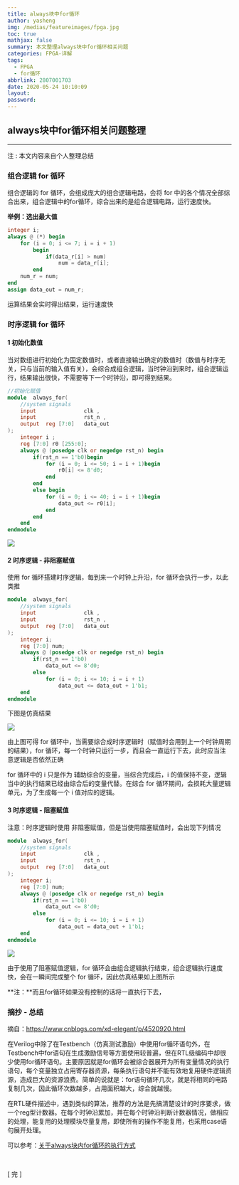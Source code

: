 ```yaml
---
title: always块中for循环
author: yasheng
img: /medias/featureimages/fpga.jpg
toc: true
mathjax: false
summary: 本文整理always块中for循环相关问题
categories: FPGA-详解
tags:
  - FPGA
  - for循环
abbrlink: 2807001703
date: 2020-05-24 10:10:09
layout:
password:
---
```


## always块中for循环相关问题整理

---

注 : 本文内容来自个人整理总结

### 组合逻辑 for 循环

组合逻辑的 for 循环，会组成庞大的组合逻辑电路，会将 for 中的各个情况全部综合出来，组合逻辑中的for循环，综合出来的是组合逻辑电路，运行速度快。

**举例：选出最大值**

```verilog
integer i;
always @ (*) begin
    for (i = 0; i <= 7; i = i + 1)
        begin
            if(data_r[i] > num)
                num = data_r[i];
        end  
    num_r = num;         
end
assign data_out = num_r;

```

运算结果会实时得出结果，运行速度快



### 时序逻辑 for 循环

#### 1 初始化数值

当对数组进行初始化为固定数值时，或者直接输出确定的数值时（数值与时序无关，只与当前的输入值有关），会综合成组合逻辑，当时钟沿到来时，组合逻辑运行，结果输出很快，不需要等下一个时钟沿，即可得到结果。

```verilog
//初始化赋值
module  always_for(
    //system signals
    input				clk ,
    input				rst_n ,
    output	reg	[7:0]	data_out
);
    integer i ;
    reg [7:0] r0 [255:0];
    always @ (posedge clk or negedge rst_n) begin
        if(rst_n == 1'b0)begin
            for (i = 0; i <= 50; i = i + 1)begin
                r0[i] <= 8'd0;
            end 
        end
        else begin
            for (i = 0; i <= 40; i = i + 1)begin
                data_out <= r0[i];
            end    
        end    
    end
endmodule

```

<img src="/images/post_images/fpga_11_always_for/fpga_11_always_for_01.png">

#### 2 时序逻辑 - 非阻塞赋值

使用 for 循环搭建时序逻辑，每到来一个时钟上升沿，for 循环会执行一步，以此类推 

```verilog
module  always_for(
    //system signals
    input				clk ,
    input				rst_n ,
    output	reg	[7:0]	data_out
);
    integer i;
    reg [7:0] num;
    always @ (posedge clk or negedge rst_n) begin
        if(rst_n == 1'b0)
            data_out <= 8'd0;
        else 
            for (i = 0; i <= 10; i = i + 1)
                data_out <= data_out + 1'b1;    
    end
endmodule

```

下图是仿真结果

<img src="/images/post_images/fpga_11_always_for/fpga_11_always_for_02.png">



由上图可得 for 循环中，当需要综合成时序逻辑时（赋值时会用到上一个时钟周期的结果），for 循环，每一个时钟只运行一步，而且会一直运行下去，此时应当注意逻辑是否依然正确

for 循环中的 i 只是作为 辅助综合的变量，当综合完成后，i 的值保持不变，逻辑当中的执行结果已经由综合后的变量代替。在综合 for 循环期间，会损耗大量逻辑单元，为了生成每一个 i 值对应的逻辑。



#### 3 时序逻辑 - 阻塞赋值

注意：时序逻辑时使用 非阻塞赋值，但是当使用阻塞赋值时，会出现下列情况

```verilog
module  always_for(
    //system signals
    input				clk ,
    input				rst_n ,
    output	reg	[7:0]	data_out
);
    integer i;
    reg [7:0] num;
    always @ (posedge clk or negedge rst_n) begin
        if(rst_n == 1'b0)
            data_out <= 8'd0;
        else 
            for (i = 0; i <= 10; i = i + 1)
                data_out = data_out + 1'b1;    
    end
endmodule
```

<img src="/images/post_images/fpga_11_always_for/fpga_11_always_for_03.png">

由于使用了阻塞赋值逻辑，for 循环会由组合逻辑执行结束，组合逻辑执行速度快，会在一瞬间完成整个 for 循环，因此仿真结果如上图所示



**注：**而且for循环如果没有控制的话将一直执行下去，



### 摘抄 - 总结

摘自：https://www.cnblogs.com/xd-elegant/p/4520920.html

在Verilog中除了在Testbench（仿真测试激励）中使用for循环语句外，在Testbench中for语句在生成激励信号等方面使用较普遍，但在RTL级编码中却很少使用for循环语句。主要原因就是for循环会被综合器展开为所有变量情况的执行语句，每个变量独立占用寄存器资源，每条执行语句并不能有效地复用硬件逻辑资源，造成巨大的资源浪费。简单的说就是：for语句循环几次，就是将相同的电路复制几次，因此循环次数越多，占用面积越大，综合就越慢。

在RTL硬件描述中，遇到类似的算法，推荐的方法是先搞清楚设计的时序要求，做一个reg型计数器。在每个时钟沿累加，并在每个时钟沿判断计数器情况，做相应的处理，能复用的处理模块尽量复用，即使所有的操作不能复用，也采用case语句展开处理。



可以参考：[关于always块内for循环的执行方式](https://www.cnblogs.com/shaonianpi/p/9432226.html)

​                      

[  完  ]

